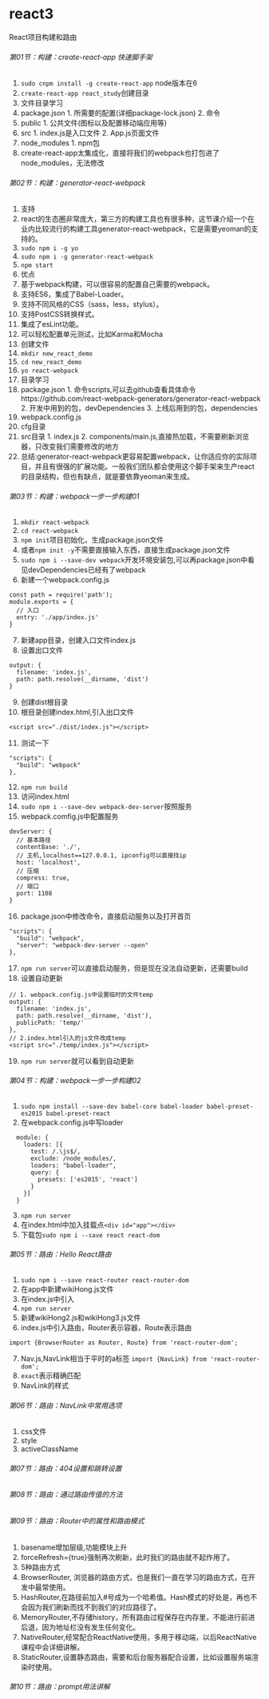 # react3
React项目构建和路由
###### 第01节：构建：create-react-app 快速脚手架
1. `sudo cnpm install -g create-react-app` node版本在6
2. `create-react-app react_study`创建目录
3. 文件目录学习
  1. package.json
    1. 所需要的配置(详细package-lock.json)
    2. 命令
  2. public
    1. 公共文件(图标以及配置移动端应用等)
  3. src
    1. index.js是入口文件
    2. App.js页面文件
  4. node_modules 
    1. npm包
4. create-react-app太集成化，直接将我们的webpack也打包进了node_modules，无法修改
###### 第02节：构建：generator-react-webpack
1. 支持
  1. react的生态圈非常庞大，第三方的构建工具也有很多种，这节课介绍一个在业内比较流行的构建工具generator-react-webpack，它是需要yeoman的支持的。
  2. `sudo npm i -g yo`
  3. `sudo npm i -g generator-react-webpack`
  4. `npm start`
2. 优点
  1. 基于webpack构建，可以很容易的配置自己需要的webpack。
  2. 支持ES6，集成了Babel-Loader。
  3. 支持不同风格的CSS（sass，less，stylus）。
  4. 支持PostCSS转换样式。
  5. 集成了esLint功能。
  6. 可以轻松配置单元测试，比如Karma和Mocha
2. 创建文件
  1. `mkdir new_react_demo`
  2. `cd new_react_demo`
  3. `yo react-webpack`
3. 目录学习
  1. package.json 
    1. 命令scripts,可以去github查看具体命令https://github.com/react-webpack-generators/generator-react-webpack
    2. 开发中用到的包，devDependencies
    3. 上线后用到的包，dependencies
  2. webpack.config.js
  3. cfg目录
  4. src目录
    1. index.js
    2. components/main.js,直接热加载，不需要刷新浏览器，只改变我们需要修改的地方
3. 总结:generator-react-webpack更容易配置webpack，让你适应你的实际项目，并且有很强的扩展功能。一般我们团队都会使用这个脚手架来生产react的目录结构，但也有缺点，就是要依靠yeoman来生成。
###### 第03节：构建：webpack一步一步构建01
  1. `mkdir react-webpack`
  2. `cd react-webpack`
  3. `npm init`项目初始化，生成package.json文件
  4. 或者`npm init -y`不需要直接输入东西，直接生成package.json文件
  5. `sudo npm i --save-dev webpack`开发环境安装包,可以再package.json中看见devDependencies已经有了webpack
  6. 新建一个webpack.config.js
  ```
  const path = require('path');
  module.exports = {
    // 入口
    entry: './app/index.js'
  }
  ```
  7. 新建app目录，创建入口文件index.js
  8. 设置出口文件
  ```
  output: {
    filename: 'index.js',
    path: path.resolve(__dirname, 'dist')
  }
  ```
  9. 创建dist根目录
  10. 根目录创建index.html,引入出口文件
  ```
  <script src="./dist/index.js"></script>
  ```
  11. 测试一下
  ```
  "scripts": {
    "build": "webpack"
  },
  ```
  12. `npm run build`
  13. 访问index.html
  14. `sudo npm i --save-dev webpack-dev-server`按照服务
  15. webpack.comfig.js中配置服务
  ```
  devServer: {
    // 基本路径
    contentBase: './',
    // 主机,localhost==127.0.0.1, ipconfig可以直接找ip
    host: 'localhost',
    // 压缩
    compress: true,
    // 端口
    port: 1108
  }
  ```
  16. package.json中修改命令，直接启动服务以及打开首页
  ```
  "scripts": {
    "build": "webpack",
    "server": "webpack-dev-server --open"
  },
  ```
  17. `npm run server`可以直接启动服务，但是现在没法自动更新，还需要build
  18. 设置自动更新
  ```
  // 1. webpack.config.js中设置临时的文件temp
  output: {
    filename: 'index.js',
    path: path.resolve(__dirname, 'dist'),
    publicPath: 'temp/'
  },
  // 2.index.html引入的js文件改成temp
  <script src="./temp/index.js"></script>
  ```
  19. `npm run server`就可以看到自动更新
###### 第04节：构建：webpack一步一步构建02
1. `sudo npm install --save-dev babel-core babel-loader babel-preset-es2015 babel-preset-react`
2. 在webpack.config.js中写loader
```
  module: {
    loaders: [{
      test: /.\js$/,
      exclude: /node_modules/,
      loaders: "babel-loader",
      query: {
        presets: ['es2015', 'react']
      }
    }]
  }
```
3. `npm run server`
4. 在index.html中加入挂载点`<div id="app"></div>`
5. 下载包`sudo npm i --save react react-dom`
###### 第05节：路由：Hello React路由
1. `sudo npm i --save react-router react-router-dom`
2. 在app中新建wikiHong.js文件
3. 在index.js中引入
4. `npm run server`
5. 新建wikiHong2.js和wikiHong3.js文件
6. index.js中引入路由，Router表示容器，Route表示路由
```
import {BrowserRouter as Router, Route} from 'react-router-dom';
```
7. Nav.js,NavLink相当于平时的a标签
`import {NavLink} from 'react-router-dom';`
8. `exact`表示精确匹配
9. NavLink的样式
###### 第06节：路由：NavLink中常用选项
1. css文件
2. style
3. activeClassName
###### 第07节：路由：404设置和跳转设置

###### 第08节：路由：通过路由传值的方法
###### 第09节：路由：Router中的属性和路由模式
1. basename增加层级,功能模块上升
2. forceRefresh={true}强制再次刷新，此时我们的路由就不起作用了。
3. 5种路由方式
  1. BrowserRouter, 浏览器的路由方式，也是我们一直在学习的路由方式，在开发中最常使用。
  2. HashRouter,在路径前加入#号成为一个哈希值。Hash模式的好处是，再也不会因为我们刷新而找不到我们的对应路径了。
  3. MemoryRouter,不存储history，所有路由过程保存在内存里，不能进行前进后退，因为地址栏没有发生任何变化。
  4. NativeRouter,经常配合ReactNative使用，多用于移动端，以后ReactNative课程中会详细讲解。
  5. StaticRouter,设置静态路由，需要和后台服务器配合设置，比如设置服务端渲染时使用。
###### 第10节：路由：prompt用法讲解
